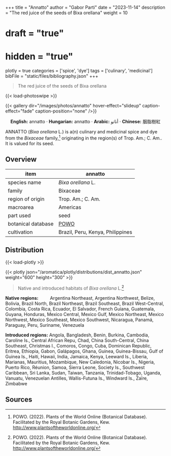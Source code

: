 +++
title = "Annatto"
author = "Gabor Parti"
date = "2023-11-14"
description = "The red juice of the seeds of Bixa orellana"
weight = 10
# draft = "true"
# hidden = "true"
plotly = true
categories = ['spice', 'dye']
tags = ['culinary', 'medicinal']
bibFile = "static/files/bibliography.json"
+++

>The red juice of the seeds of Bixa orellana

{{< load-photoswipe >}}

{{< gallery dir="/images/photos/annatto" hover-effect="slideup" caption-effect="fade" caption-position="none" />}}

<center>

**English:** annatto · **Hungarian:** annatto · **Arabic:** <span class="arabic-text" dir="rtl">أناتو</span> · **Chinese:** <span class="traditional-chinese-text">胭脂樹紅</span> 

</center>

ANNATTO (*Bixa orellana* L.) is a(n) culinary and medicinal spice and dye from the *Bixaceae* family,[^powo] originating in the region(s) of Trop. Am.; C. Am.. It is valued for its seed.

[^powo]: POWO. (2022). Plants of the World Online (Botanical Database). Facilitated by the Royal Botanic Gardens, Kew. http://www.plantsoftheworldonline.org/

## Overview

|       item       |                      annatto                     |
|------------------|--------------------------------------------------|
|   species name   |                *Bixa orellana* L.                |
|      family      |                     Bixaceae                     |
| region of origin |                 Trop. Am.; C. Am.                |
|     macroarea    |                     Americas                     |
|     part used    |                       seed                       |
|botanical database|[POWO](https://powo.science.kew.org/taxon/33335-2)|
|    cultivation   |         Brazil, Peru, Kenya, Philippines         |



## Distribution

{{< load-plotly >}}

{{< plotly json="/aromatica/plotly/distributions/dist_annatto.json" weight="600" height="300" >}}

>Native and introduced habitats of *Bixa orellana* L.[^powo]

<p style="text-align:left;">

**Native regions:** &ensp; &ensp; &ensp; Argentina Northeast, Argentina Northwest, Belize, Bolivia, Brazil North, Brazil Northeast, Brazil Southeast, Brazil West-Central, Colombia, Costa Rica, Ecuador, El Salvador, French Guiana, Guatemala, Guyana, Honduras, Mexico Central, Mexico Gulf, Mexico Northeast, Mexico Northwest, Mexico Southeast, Mexico Southwest, Nicaragua, Panamá, Paraguay, Peru, Suriname, Venezuela

**Introduced regions:** Angola, Bangladesh, Benin, Burkina, Cambodia, Caroline Is., Central African Repu, Chad, China South-Central, China Southeast, Christmas I., Comoros, Congo, Cuba, Dominican Republic, Eritrea, Ethiopia, Gabon, Galápagos, Ghana, Guinea, Guinea-Bissau, Gulf of Guinea Is., Haiti, Hawaii, India, Jamaica, Kenya, Leeward Is., Liberia, Marianas, Mauritius, Mozambique, New Caledonia, Nicobar Is., Nigeria, Puerto Rico, Réunion, Samoa, Sierra Leone, Society Is., Southwest Caribbean, Sri Lanka, Sudan, Taiwan, Tanzania, Trinidad-Tobago, Uganda, Vanuatu, Venezuelan Antilles, Wallis-Futuna Is., Windward Is., Zaïre, Zimbabwe

</p>

## Sources

